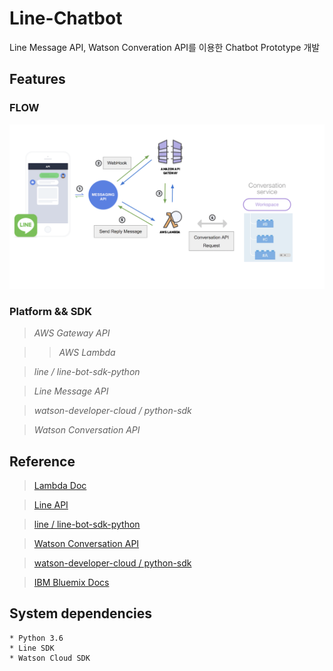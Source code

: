 # Line-Chatbot

   Line Message API, Watson Converation API를 이용한 Chatbot Prototype 개발

## Features

### FLOW
![FLOW](img/flow.png)


### Platform && SDK
> *AWS Gateway API*

> >*AWS Lambda*

>*line / line-bot-sdk-python*

>*Line Message API*

>*watson-developer-cloud / python-sdk*

>*Watson Conversation API*

       

## Reference

> [Lambda Doc](http://docs.aws.amazon.com/lambda/latest/dg/lambda-introduction-function.html)

> [Line API](https://developers.line.me/en/docs/messaging-api/reference)

> [line / line-bot-sdk-python](https://github.com/line/line-bot-sdk-python)

> [Watson Conversation API](https://www.ibm.com/watson/developercloud/conversation/api/v1/?python#list_workspaces)

> [watson-developer-cloud / python-sdk](https://github.com/watson-developer-cloud/python-sdk)

> [IBM Bluemix Docs](https://console.bluemix.net/docs/services/conversation/index.html#about)



## System dependencies

    * Python 3.6
    * Line SDK
    * Watson Cloud SDK
    
